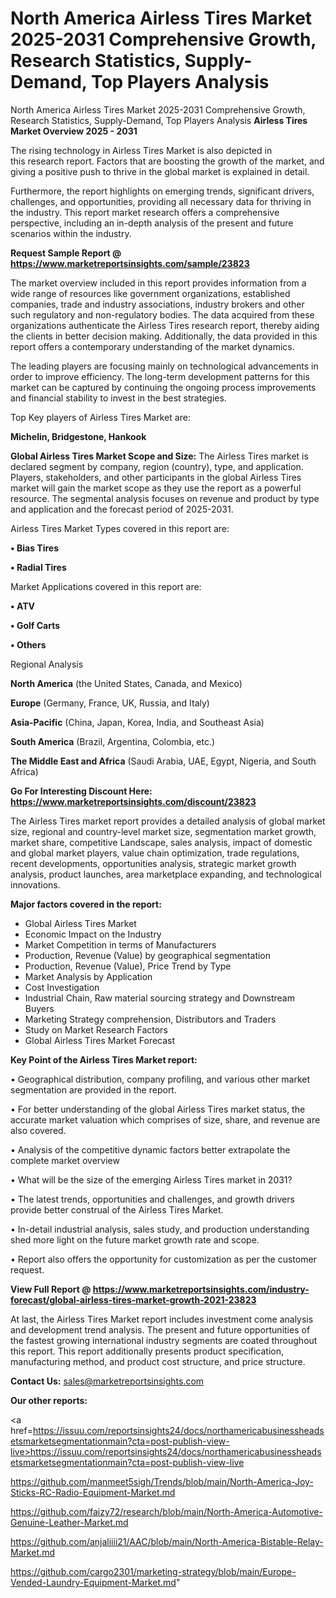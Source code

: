 # North America Airless Tires Market 2025-2031 Comprehensive Growth, Research Statistics, Supply-Demand,  Top Players Analysis
North America Airless Tires Market 2025-2031 Comprehensive Growth, Research Statistics, Supply-Demand,  Top Players Analysis
<Strong> Airless Tires Market Overview 2025 - 2031</strong>

The rising technology in Airless Tires Market is also depicted in this research report. Factors that are boosting the growth of the market, and giving a positive push to thrive in the global market is explained in detail.

Furthermore, the report highlights on emerging trends, significant drivers, challenges, and opportunities, providing all necessary data for thriving in the industry. This report market research offers a comprehensive perspective, including an in-depth analysis of the present and future scenarios within the industry.

<strong>Request Sample Report @ <a href=https://www.marketreportsinsights.com/sample/23823>https://www.marketreportsinsights.com/sample/23823</a></strong>

The market overview included in this report provides information from a wide range of resources like government organizations, established companies, trade and industry associations, industry brokers and other such regulatory and non-regulatory bodies. The data acquired from these organizations authenticate the Airless Tires research report, thereby aiding the clients in better decision making. Additionally, the data provided in this report offers a contemporary understanding of the market dynamics.

The leading players are focusing mainly on technological advancements in order to improve efficiency. The long-term development patterns for this market can be captured by continuing the ongoing process improvements and financial stability to invest in the best strategies.

Top Key players of Airless Tires Market are:

<strong>Michelin, Bridgestone, Hankook</strong>

<strong><b>Global Airless Tires Market Scope and Size:</b></strong>
The Airless Tires market is declared segment by company, region (country), type, and application. Players, stakeholders, and other participants in the global Airless Tires market will gain the market scope as they use the report as a powerful resource. The segmental analysis focuses on revenue and product by type and application and the forecast period of 2025-2031.

Airless Tires Market Types covered in this report are:

<strong>• Bias Tires

• Radial Tires</strong>

Market Applications covered in this report are:

<strong>• ATV

• Golf Carts

• Others</strong> 

Regional Analysis

<strong>North America</strong> (the United States, Canada, and Mexico)

<strong>Europe</strong> (Germany, France, UK, Russia, and Italy)

<strong>Asia-Pacific</strong> (China, Japan, Korea, India, and Southeast Asia)

<strong>South America</strong> (Brazil, Argentina, Colombia, etc.)

<strong>The Middle East and Africa</strong> (Saudi Arabia, UAE, Egypt, Nigeria, and South Africa)

<strong>Go For Interesting Discount Here: <a href=https://www.marketreportsinsights.com/discount/23823>https://www.marketreportsinsights.com/discount/23823</a></strong>

The Airless Tires market report provides a detailed analysis of global market size, regional and country-level market size, segmentation market growth, market share, competitive Landscape, sales analysis, impact of domestic and global market players, value chain optimization, trade regulations, recent developments, opportunities analysis, strategic market growth analysis, product launches, area marketplace expanding, and technological innovations.

<strong><b>Major factors covered in the report:</b></strong>
<ul>
  <li>Global Airless Tires Market </li>
  <li>Economic Impact on the Industry</li>
  <li>Market Competition in terms of Manufacturers</li>
  <li>Production, Revenue (Value) by geographical segmentation</li>
  <li>Production, Revenue (Value), Price Trend by Type</li>
  <li>Market Analysis by Application</li>
  <li>Cost Investigation</li>
  <li>Industrial Chain, Raw material sourcing strategy and Downstream Buyers</li>
  <li>Marketing Strategy comprehension, Distributors and Traders</li>
  <li>Study on Market Research Factors</li>
  <li>Global Airless Tires Market Forecast</li>
</ul>

<strong><b>Key Point of the Airless Tires Market report:</b></strong>

• Geographical distribution, company profiling, and various other market segmentation are provided in the report.

• For better understanding of the global Airless Tires market status, the accurate market valuation which comprises of size, share, and revenue are also covered.

• Analysis of the competitive dynamic factors better extrapolate the complete market overview

• What will be the size of the emerging Airless Tires market in 2031?

• The latest trends, opportunities and challenges, and growth drivers provide better construal of the Airless Tires Market.

• In-detail industrial analysis, sales study, and production understanding shed more light on the future market growth rate and scope.

• Report also offers the opportunity for customization as per the customer request.

<strong><b>View Full Report @ <a href=https://www.marketreportsinsights.com/industry-forecast/global-airless-tires-market-growth-2021-23823>https://www.marketreportsinsights.com/industry-forecast/global-airless-tires-market-growth-2021-23823</a></b></strong>


At last, the Airless Tires Market report includes investment come analysis and development trend analysis. The present and future opportunities of the fastest growing international industry segments are coated throughout this report. This report additionally presents product specification, manufacturing method, and product cost structure, and price structure.

<strong>Contact Us:</strong>
sales@marketreportsinsights.com

<strong>Our other reports:</strong>

<a href=https://issuu.com/reportsinsights24/docs/northamericabusinessheadsetsmarketsegmentationmain?cta=post-publish-view-live>https://issuu.com/reportsinsights24/docs/northamericabusinessheadsetsmarketsegmentationmain?cta=post-publish-view-live</a>

<a href=https://github.com/manmeet5sigh/Trends/blob/main/North-America-Joy-Sticks-RC-Radio-Equipment-Market.md>https://github.com/manmeet5sigh/Trends/blob/main/North-America-Joy-Sticks-RC-Radio-Equipment-Market.md</a>

<a href=https://github.com/faizy72/research/blob/main/North-America-Automotive-Genuine-Leather-Market.md>https://github.com/faizy72/research/blob/main/North-America-Automotive-Genuine-Leather-Market.md</a>

<a href=https://github.com/anjaliiii21/AAC/blob/main/North-America-Bistable-Relay-Market.md>https://github.com/anjaliiii21/AAC/blob/main/North-America-Bistable-Relay-Market.md</a>

<a href=https://github.com/cargo2301/marketing-strategy/blob/main/Europe-Vended-Laundry-Equipment-Market.md>https://github.com/cargo2301/marketing-strategy/blob/main/Europe-Vended-Laundry-Equipment-Market.md</a>"
